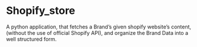 # Shopify_store
 A python application, that fetches a Brand’s given shopify website’s content, (without the use of official Shopify API), and organize the Brand Data into a well structured form. 
